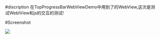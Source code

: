 #discription
在TopProgressBarWebViewDemo中用到了的WebView,这次是测试WebIView和js的交互的测试!


#Screenshot

![](http://upload-images.jianshu.io/upload_images/1185684-47736feef8239212.gif?imageMogr2/auto-orient/strip)